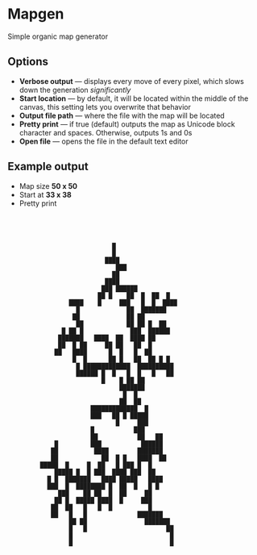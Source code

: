 ﻿# Mapgen

Simple organic map generator

## Options

* **Verbose output** — displays every move of every pixel, which slows down the generation *significantly*
* **Start location** — by default, it will be located within the middle of the canvas, this setting lets you overwrite that behavior
* **Output file path** — where the file with the map will be located
* **Pretty print** — if true (default) outputs the map as Unicode block character and spaces. Otherwise, outputs 1s and 0s
* **Open file** — opens the file in the default text editor

## Example output

* Map size **50 x 50**
* Start at **33 x 38**
* Pretty print

```
                                                  
                                                  
                                                  
                                                  
                             █                    
                             █                    
                           ████                   
                              ███                 
                             ██                   
                           ████                   
                          ███ ██████              
                         ██ █    ██  █  ██  █     
                 ████    █     ███   █  █  ████   
                   █             ██  ███████      
                  ██             ██ ██            
                   ██            ██ ██ █  ██      
               █ ██ █             ███  ██████     
              ███████   ████  ██  ████ ██         
              ██  █ ██     ██ ██   ██  █          
             ██   ████      █  █   █  ██          
                  █  █      ██ █   ██  ██ █ █     
                   █ █████████████  ██████████    
                   ██████ █  █   █  █   █   ██    
                          █    █ ██ ██            
                               ███████            
                                █  █              
                               ██  ██             
                       █████████████  █           
                       ███   ██ █ █████           
                              █     ███           
                       █           ███            
                       ██           ██   ██       
             █         ███           ██████       
            ██          ████        ███████       
            ██            ██  █ █   ████  ██      
         █████  █     █  ██   █ ███ █  █          
             █████ █  █ ███  ████ ███  ██         
           █ █  ███████   ████ █████   ████       
           ███  █  ████████ █  ██  █   █ █        
              ███    ██ ██  █  ██     ██          
             ██ █  █████ ████  █     ███          
            ██  ██   █   █  █          █          
            ██   █   █              ███████       
                 ██ ██                ███████     
                 █   █                      ██    
                 █                           █    
                 █                           █    
                                                  
                                                  
                                                  


```